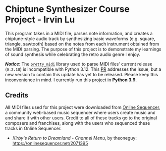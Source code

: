 # Chiptune Synthesizer Course Project - Irvin Lu

This program takes in a MIDI file, parses note information, and creates a chiptune-style audio track by synthesizing basic waveforms
(e.g. square, triangle, sawtooth) based on the notes from each instrument obtained from the MIDI parsing. The purpose of this project
is to demonstrate my learnings of sound synthesis while celebrating the retro audio genre I enjoy.

**_Notice_**: The [`pretty_midi`](https://craffel.github.io/pretty-midi/) library used to parse MIDI files' current release (`0.2.10`)
is incompatible with Python 3.12. This [PR](https://github.com/craffel/pretty-midi/pull/252) addresses the issue, but a new version to
contain this update has yet to be released. Please keep this inconvenience in mind. I currently run this project in **Python 3.9**.

## Credits

All MIDI files used for this project were downloaded from [Online Sequencer](https://onlinesequencer.net/), a community web-based
music sequencer where users create music and and share it with other users. Credit to all of these tracks go to the original composers and franchises, along with the users who sequenced these tracks in Online Sequencer.

- _Kirby's Return to Dreamland - Channel Menu_, by theoneguy: https://onlinesequencer.net/2071395
